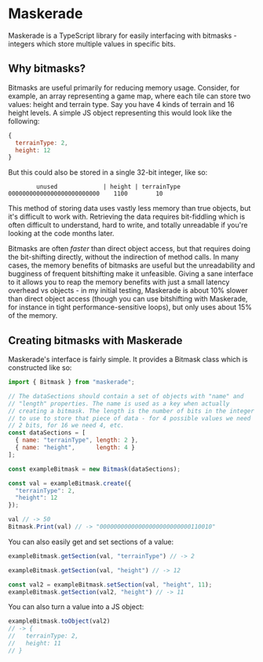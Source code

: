 # Maskerade

Maskerade is a TypeScript library for easily interfacing with
bitmasks - integers which store multiple values in specific bits.

## Why bitmasks?

Bitmasks are useful primarily for reducing memory usage. Consider, for
example, an array representing a game map, where each tile can store
two values: height and terrain type. Say you have 4 kinds of terrain
and 16 height levels. A simple JS object representing this would look
like the following:

````js
{
  terrainType: 2,
  height: 12
}
````

But this could also be stored in a single 32-bit integer, like so:

````
        unused             | height | terrainType
00000000000000000000000000    1100        10
````

This method of storing data uses vastly less memory than true objects,
but it's difficult to work with. Retrieving the data requires
bit-fiddling which is often difficult to understand, hard to write,
and totally unreadable if you're looking at the code months later.

Bitmasks are often *faster* than direct object access, but that
requires doing the bit-shifting directly, without the indirection of
method calls. In many cases, the memory benefits of bitmasks are
useful but the unreadability and bugginess of frequent bitshifting
make it unfeasible. Giving a sane interface to it allows you to reap
the memory benefits with just a small latency overhead vs objects - in
my initial testing, Maskerade is about 10% slower than direct object
access (though you can use bitshifting with Maskerade, for instance in
tight performance-sensitive loops), but only uses about 15% of the
memory.

## Creating bitmasks with Maskerade

Maskerade's interface is fairly simple. It provides a Bitmask class
which is constructed like so:

````js
import { Bitmask } from "maskerade";

// The dataSections should contain a set of objects with "name" and
// "length" properties. The name is used as a key when actually
// creating a bitmask. The length is the number of bits in the integer
// to use to store that piece of data - for 4 possible values we need
// 2 bits, for 16 we need 4, etc.
const dataSections = [
  { name: "terrainType", length: 2 },
  { name: "height",      length: 4 }
];

const exampleBitmask = new Bitmask(dataSections);

const val = exampleBitmask.create({
  "terrainType": 2,
  "height": 12
});

val // -> 50
Bitmask.Print(val) // -> "00000000000000000000000000110010"
````

You can also easily get and set sections of a value:

````js
exampleBitmask.getSection(val, "terrainType") // -> 2

exampleBitmask.getSection(val, "height") // -> 12

const val2 = exampleBitmask.setSection(val, "height", 11);
exampleBitmask.getSection(val2, "height") // -> 11
````

You can also turn a value into a JS object:

````js
exampleBitmask.toObject(val2)
// -> {
//   terrainType: 2,
//   height: 11
// }
````
